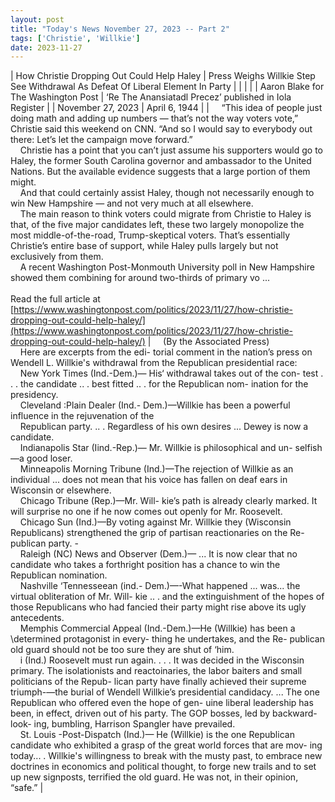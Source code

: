 ```yaml
---
layout: post
title: "Today's News November 27, 2023 -- Part 2"
tags: ['Christie', 'Willkie']
date: 2023-11-27
---
```


| How Christie Dropping Out Could Help Haley | Press Weighs Willkie Step   See Withdrawal As Defeat Of Liberal Element In Party  |
|  |  |
| Aaron Blake for The Washington Post | ‘Re The Anansiatadl Precez’  published in Iola Register |
| November 27, 2023 | April 6, 1944 |
| &nbsp;&nbsp;&nbsp;&nbsp;“This idea of people just doing math and adding up numbers — that’s not the way voters vote,” Christie said this weekend on CNN. “And so I would say to everybody out there: Let’s let the campaign move forward.”<br>&nbsp;&nbsp;&nbsp;&nbsp;Christie has a point that you can’t just assume his supporters would go to Haley, the former South Carolina governor and ambassador to the United Nations. But the available evidence suggests that a large portion of them might.<br>&nbsp;&nbsp;&nbsp;&nbsp;And that could certainly assist Haley, though not necessarily enough to win New Hampshire — and not very much at all elsewhere.<br>&nbsp;&nbsp;&nbsp;&nbsp;The main reason to think voters could migrate from Christie to Haley is that, of the five major candidates left, these two largely monopolize the most middle-of-the-road, Trump-skeptical voters. That’s essentially Christie’s entire base of support, while Haley pulls largely but not exclusively from them.<br>&nbsp;&nbsp;&nbsp;&nbsp;A recent Washington Post-Monmouth University poll in New Hampshire showed them combining for around two-thirds of primary vo ...<br><br>Read the full article at<br>[https://www.washingtonpost.com/politics/2023/11/27/how-christie-dropping-out-could-help-haley/](https://www.washingtonpost.com/politics/2023/11/27/how-christie-dropping-out-could-help-haley/) | &nbsp;&nbsp;&nbsp;&nbsp;(By the Associated Press)<br>&nbsp;&nbsp;&nbsp;&nbsp;Here are excerpts from the edi- torial comment in the nation’s press on Wendell L. Willkie's withdrawal from the Republican presidential race:<br>&nbsp;&nbsp;&nbsp;&nbsp;New York Times (Ind.-Dem.)— His‘ withdrawal takes out of the con- test . . . the candidate .. . best fitted .. . for the Republican nom- ination for the presidency.<br>&nbsp;&nbsp;&nbsp;&nbsp;Cleveland :Plain Dealer (Ind.- Dem.)—Willkie has been a powerful influence in the rejuvenation of the<br>&nbsp;&nbsp;&nbsp;&nbsp;Republican party. .. . Regardless of his own desires ... Dewey is now a candidate.<br>&nbsp;&nbsp;&nbsp;&nbsp;Indianapolis Star (Iind.-Rep.)— Mr. Willkie is philosophical and un- selfish—a good loser.<br>&nbsp;&nbsp;&nbsp;&nbsp;Minneapolis Morning Tribune (Ind.)—The rejection of Willkie as an individual ... does not mean that his voice has fallen on deaf ears in Wisconsin or elsewhere.<br>&nbsp;&nbsp;&nbsp;&nbsp;Chicago Tribune (Rep.)—Mr. Will- kie’s path is already clearly marked. It will surprise no one if he now comes out openly for Mr. Roosevelt.<br>&nbsp;&nbsp;&nbsp;&nbsp;Chicago Sun (Ind.)—By voting against Mr. Willkie they (Wisconsin Republicans) strengthened the grip of partisan reactionaries on the Re- publican party. -<br>&nbsp;&nbsp;&nbsp;&nbsp;Raleigh (NC) News and Observer (Dem.)— ... It is now clear that no candidate who takes a forthright position has a chance to win the Republican nomination.<br>&nbsp;&nbsp;&nbsp;&nbsp;Nashville ‘Tennesseean (ind.- Dem.)—-What happened ... was... the virtual obliteration of Mr. Will- kie .. . and the extinguishment of the hopes of those Republicans who had fancied their party might rise above its ugly antecedents.<br>&nbsp;&nbsp;&nbsp;&nbsp;Memphis Commercial Appeal (Ind.-Dem.)—He (Willkie) has been a  \determined protagonist in every- thing he undertakes, and the Re- publican old guard should not be too sure they are shut of ‘him.<br>&nbsp;&nbsp;&nbsp;&nbsp;i (Ind.) Roosevelt must run again. . . . It was decided in the Wisconsin primary. The isolationists and reactoinaries, the labor baiters and small politicians of the Repub- lican party have finally achieved their supreme triumph-—the burial of Wendell Willkie’s presidential candidacy. ... The one Republican who offered even the hope of gen- uine liberal leadership has been, in effect, driven out of his party. The GOP bosses, led by backward-look- ing, bumbling, Harrison Spangler have prevailed.<br>&nbsp;&nbsp;&nbsp;&nbsp;St. Louis -Post-Dispatch (Ind.)— He (Willkie) is the one Republican candidate who exhibited a grasp of the great world forces that are mov- ing today... . Willkie's willingness to break with the musty past, to embrace new doctrines in economics and political thought, to forge new trails and to set up new signposts, terrified the old guard. He was not, in their opinion, “safe.”  |
